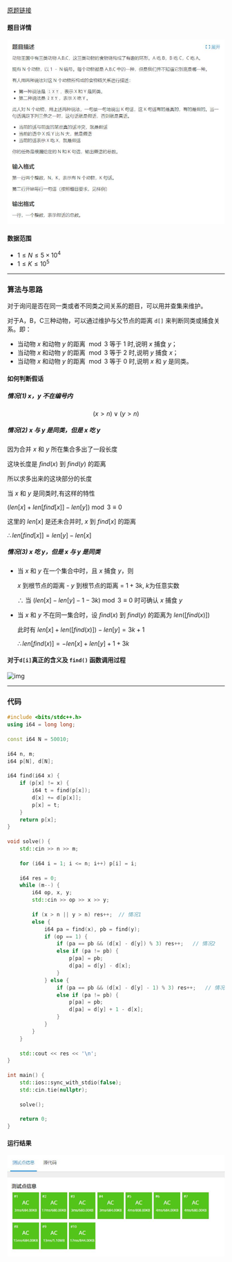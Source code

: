 [原题链接](https://www.luogu.com.cn/problem/P2024)

#### 题目详情
![swl](./img/swl.jpg)

#### 数据范围
- $1\le N\le 5\times 10^4$
- $1\le K\le 10^5$

---

### 算法与思路
对于询问是否在同一类或者不同类之间关系的题目，可以用并查集来维护。

对于A，B，C三种动物，可以通过维护与父节点的距离 `d[]` 来判断同类或捕食关系。即：

- 当动物 $x$ 和动物 $y$ 的距离 $\bmod3$ 等于 $1$ 时,说明 $x$ 捕食 $y$；
- 当动物 $x$ 和动物 $y$ 的距离 $\bmod3$ 等于 $2$ 时,说明 $y$ 捕食 $x$；
- 当动物 $x$ 和动物 $y$ 的距离 $\bmod3$ 等于 $0$ 时,说明 $x$ 和 $y$ 是同类。

#### 如何判断假话
##### 情况(1) x，y 不在编号内
$$(x>n) \lor (y>n)$$

##### 情况(2) x 与 y 是同类，但是 x 吃 y
因为合并 $x$ 和 $y$ 所在集合多出了一段长度

这块长度是 $find(x)$ 到 $find(y)$ 的距离

所以求多出来的这块部分的长度

当 $x$ 和 $y$ 是同类时,有这样的特性

$(len[x]+len[find[x]]-len[y])\bmod 3\equiv 0$

这里的 $len[x]$ 是还未合并时, $x$ 到 $find[x]$ 的距离

$\therefore len[find[x]]=len[y]-len[x]$

##### 情况(3) x 吃 y，但是 x 与 y 是同类
- 当 $x$ 和 $y$ 在一个集合中时，且 $x$ 捕食 $y$，则

    $x$ 到根节点的距离 - $y$ 到根节点的距离 = $1+3k$, $k$为任意实数

    $\therefore$ 当 $(len[x]-len[y]-1-3k)\bmod 3\equiv 0$ 时可确认 $x$ 捕食 $y$

- 当 $x$ 和 $y$ 不在同一集合时，设 $find(x)$ 到 $find(y)$ 的距离为 $len([find(x)])$

    此时有 $len[x]+len([find(x)])-len[y]=3k+1$

    $\therefore len[find(x)]=-len[x]+len[y]+1+3k$

#### 对于`d[i]`真正的含义及 `find()` 函数调用过程

![img](https://cdn.acwing.com/media/article/image/2020/07/08/41774_bd485030c0-JIE.jpg)

---

### 代码
```cpp
#include <bits/stdc++.h>
using i64 = long long;

const i64 N = 50010;

i64 n, m;
i64 p[N], d[N];

i64 find(i64 x) {
	if (p[x] != x) {
		i64 t = find(p[x]);
		d[x] += d[p[x]];
		p[x] = t;
	}
	return p[x];
}

void solve() {
	std::cin >> n >> m;

	for (i64 i = 1; i <= n; i++) p[i] = i;

	i64 res = 0;
	while (m--) {
		i64 op, x, y;
		std::cin >> op >> x >> y;

		if (x > n || y > n) res++;  // 情况1
		else {
			i64 pa = find(x), pb = find(y);
			if (op == 1) {
				if (pa == pb && (d[x] - d[y]) % 3) res++;   // 情况2
				else if (pa != pb) {
					p[pa] = pb;
					d[pa] = d[y] - d[x];
				}
			} else {
				if (pa == pb && (d[x] - d[y] - 1) % 3) res++;   // 情况3
				else if (pa != pb) {
					p[pa] = pb;
					d[pa] = d[y] + 1 - d[x];
				}
			}
		}
	}

	std::cout << res << '\n';
}

int main() {
	std::ios::sync_with_stdio(false);
	std::cin.tie(nullptr);

	solve();

	return 0;
}
```

#### 运行结果
![accept](./img/acswl.jpg)